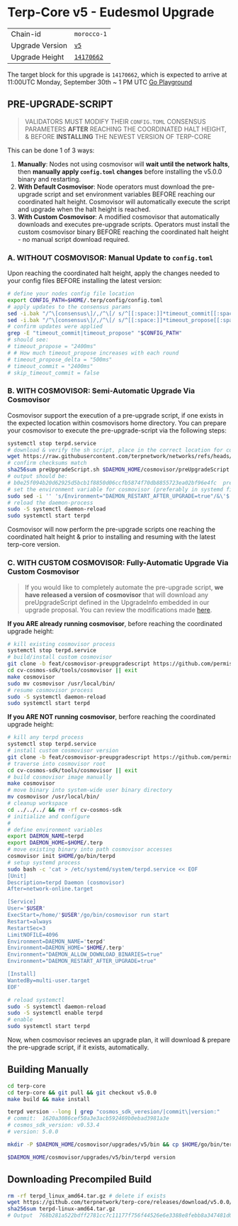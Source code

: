 # Terp-Core v5 - Eudesmol Upgrade

|                 |                                                              |
|-----------------|--------------------------------------------------------------|
| Chain-id        | `morocco-1`                                                  |
| Upgrade Version | [`v5`](https://github.com/terpnetwork/terp-core/releases/tag/v5.0.0)                                                  |
| Upgrade Height  | [`14170662`](https://ping.pub/terp/block/14170662)                                                    |

The target block for this upgrade is `14170662`, which is expected to arrive at 11:00UTC Monday, September 30th ~ 1 PM UTC [Go Playground](hthttps://go.dev/play/p/cyxyYqhGtRp)

## PRE-UPGRADE-SCRIPT

> VALIDATORS MUST MODIFY THEIR `CONFIG.TOML` CONSENSUS PARAMETERS **AFTER** REACHING THE COORDINATED HALT HEIGHT, & BEFORE **INSTALLING** THE NEWEST VERSION OF TERP-CORE

This can be done 1 of 3 ways:

1. **Manually**: Nodes not using cosmovisor will **wait until the network halts**, then **manually apply `config.toml` changes** before installing the v5.0.0 binary and restarting.
2. **With Default Cosmovisor**: Node operators must download the pre-upgrade script and set environment variables BEFORE reaching our coordinated halt height. Cosmovisor will automatically execute the script and upgrade when the halt height is reached.
3. **With Custom Cosmovisor**: A modified cosmovisor that automatically downloads and executes pre-upgrade scripts. Operators must install the custom cosmovisor binary BEFORE reaching the coordinated halt height - no manual script download required.

### A. WITHOUT COSMOVISOR: Manual Update to `config.toml`  

Upon reaching the coordinated halt height, apply the changes needed to your config files BEFORE installing the latest version:

```sh
# define your nodes config file location
export CONFIG_PATH=$HOME/.terp/config/config.toml
# apply updates to the consensus params
sed -i.bak "/^\[consensus\]/,/^\[/ s/^[[:space:]]*timeout_commit[[:space:]]*=.*/timeout_commit = \"2400ms\"/" "$CONFIG_PATH"
sed -i.bak "/^\[consensus\]/,/^\[/ s/^[[:space:]]*timeout_propose[[:space:]]*=.*/timeout_propose = \"2400ms\"/" "$CONFIG_PATH"
# confirm updates were applied
grep -E "timeout_commit|timeout_propose" "$CONFIG_PATH"
# should see:
# timeout_propose = "2400ms"
# # How much timeout_propose increases with each round
# timeout_propose_delta = "500ms"
# timeout_commit = "2400ms"
# skip_timeout_commit = false
```

### B. WITH COSMOVISOR: Semi-Automatic Upgrade Via Cosmovisor

Cosmovisor support the execution of a pre-upgrade script, if one exists in the expected location within cosmovisors home directory. You can prepare your cosmovisor to execute the pre-upgrade-script via the following steps:

```sh
systemctl stop terpd.service
# download & verify the sh script, place in the correct location for cosmovisor
wget https://raw.githubusercontent.com/terpnetwork/networks/refs/heads/main/mainnet/upgrades/v5/preUpgradeScript.sh $DAEMON_HOME/cosmovisor/preUpgradeScript.sh
# confirm checksums match 
sha256sum preUpgradeScript.sh $DAEMON_HOME/cosmovisor/preUpgradeScript.sh
# output should be: 
# b0e25f094b20d62925d5bcb1f8850d06ccfb5874f70db8855723ea02bf96e4fc  preUpgradeScript.sh
# set the environment variable for cosmovisor (preferably in systemd file)
sudo sed -i '' 's/Environment="DAEMON_RESTART_AFTER_UPGRADE=true"/&\'$'\n''Environment="COSMOVISOR_CUSTOM_PREUPGRADE=preUpgradeScript.sh"/' /etc/systemd/system/terpd.service
# reload the daemon-process
sudo -S systemctl daemon-reload
sudo systemctl start terpd
```

Cosmovisor will now perform the pre-upgrade scripts one reaching the coordinated halt height & prior to installing and resuming with the latest terp-core version.

### C. WITH CUSTOM COSMOVISOR: Fully-Automatic Upgrade Via Custom Cosmovisor
>
> If you would like to completely automate the pre-upgrade script, **we have released a version of cosmovisor** that will download any preUpgradeScript defined in the UpgradeInfo embedded in our upgrade proposal. You can review the modifications made [here](https://github.com/permissionlessweb/cosmos-sdk/compare/648633cc6d1eac408c87ad892f237cebd1ecc549...af61af47e79fd807559ec3148f5a0bea8ea749e9).

**If you ARE already running cosmovisor**, before reaching the coordinated upgrade height:

```sh
# kill existing cosmovisor process
systemctl stop terpd.service
# build/install custom cosmovisor
git clone -b feat/cosmovisor-preupgradescript https://github.com/permissionlessweb/cosmos-sdk cv-cosmos-sdk
cd cv-cosmos-sdk/tools/cosmovisor || exit
make cosmovisor
sudo mv cosmovisor /usr/local/bin/
# resume cosmovisor process
sudo -S systemctl daemon-reload
sudo systemctl start terpd
```

**If you ARE NOT running cosmovisor**, berfore reaching the coordinated upgrade height:

```sh
# kill any terpd process
systemctl stop terpd.service
# install custom cosmovisor version 
git clone -b feat/cosmovisor-preupgradescript https://github.com/permissionlessweb/cosmos-sdk cv-cosmos-sdk
# traverse into cosmovisor root
cd cv-cosmos-sdk/tools/cosmovisor || exit
# build cosmovisor image manually
make cosmovisor
# move binary into system-wide user binary directory
mv cosmovisor /usr/local/bin/
# cleanup workspace
cd ../../../ && rm -rf cv-cosmos-sdk
# initialize and configure
#
# define environment variables
export DAEMON_NAME=terpd
export DAEMON_HOME=$HOME/.terp
# move existing binary into path cosmovisor accesses
cosmovisor init $HOME/go/bin/terpd
# setup systemd process
sudo bash -c 'cat > /etc/systemd/system/terpd.service << EOF
[Unit]
Description=terpd Daemon (cosmovisor)
After=network-online.target

[Service]
User='$USER'
ExecStart=/home/'$USER'/go/bin/cosmovisor run start
Restart=always
RestartSec=3
LimitNOFILE=4096
Environment=DAEMON_NAME='terpd'
Environment=DAEMON_HOME='$HOME/.terp'
Environment="DAEMON_ALLOW_DOWNLOAD_BINARIES=true"
Environment="DAEMON_RESTART_AFTER_UPGRADE=true"

[Install]
WantedBy=multi-user.target
EOF'

# reload systemctl 
sudo -S systemctl daemon-reload
sudo -S systemctl enable terpd
# enable
sudo systemctl start terpd
```

Now, when cosmovisor recieves an upgrade plan, it will download & prepare the pre-upgrade script, if it exists, automatically.

## Building Manually

```sh
cd terp-core
cd terp-core && git pull && git checkout v5.0.0
make build && make install 

terpd version --long | grep "cosmos_sdk_veresion/|commit\|version:"
# commit:  1620a3086cef50a3e3acb592469b0ebad3981a3e
# cosmos_sdk_version: v0.53.4
# version: 5.0.0

mkdir -P $DAEMON_HOME/cosmovisor/upgrades/v5/bin && cp $HOME/go/bin/terpd $DAEMON_HOME/cosmovisor/upgrades/v5/bin 

$DAEMON_HOME/cosmovisor/upgrades/v5/bin/terpd version
```

## Downloading Precompiled Build

```sh
rm -rf terpd_linux_amd64.tar.gz # delete if exists
wget https://github.com/terpnetwork/terp-core/releases/download/v5.0.0/terpd-linux-amd64.tar.gz
sha256sum terpd-linux-amd64.tar.gz
# Output  768b281a522bdff2781cc7c11177f756f44526e6e3388e8febb8a347481d0870 terpd-linux-amd64.tar.gz
```
